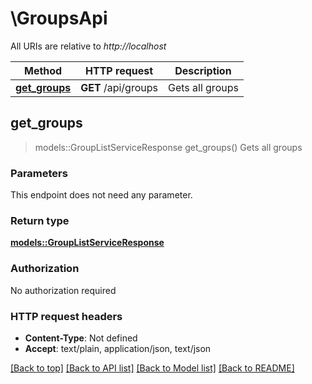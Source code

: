 # \GroupsApi

All URIs are relative to *http://localhost*

Method | HTTP request | Description
------------- | ------------- | -------------
[**get_groups**](GroupsApi.md#get_groups) | **GET** /api/groups | Gets all groups



## get_groups

> models::GroupListServiceResponse get_groups()
Gets all groups

### Parameters

This endpoint does not need any parameter.

### Return type

[**models::GroupListServiceResponse**](GroupListServiceResponse.md)

### Authorization

No authorization required

### HTTP request headers

- **Content-Type**: Not defined
- **Accept**: text/plain, application/json, text/json

[[Back to top]](#) [[Back to API list]](../README.md#documentation-for-api-endpoints) [[Back to Model list]](../README.md#documentation-for-models) [[Back to README]](../README.md)

